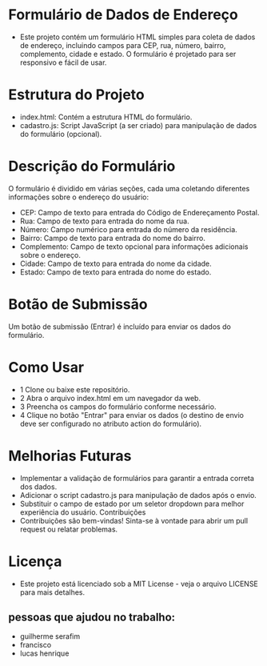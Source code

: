 # Formulário de Dados de Endereço
 
* Este projeto contém um formulário HTML simples para coleta de dados de endereço, incluindo campos para CEP, rua, número, bairro, complemento, cidade e estado. O formulário é projetado para ser responsivo e fácil de usar.
 
# Estrutura do Projeto
 
* index.html: Contém a estrutura HTML do formulário.
* cadastro.js: Script JavaScript (a ser criado) para manipulação de dados do formulário (opcional).
# Descrição do Formulário
O formulário é dividido em várias seções, cada uma coletando diferentes informações sobre o endereço do usuário:
 
* CEP: Campo de texto para entrada do Código de Endereçamento Postal.
* Rua: Campo de texto para entrada do nome da rua.
* Número: Campo numérico para entrada do número da residência.
* Bairro: Campo de texto para entrada do nome do bairro.
* Complemento: Campo de texto opcional para informações adicionais sobre o endereço.
* Cidade: Campo de texto para entrada do nome da cidade.
* Estado: Campo de texto para entrada do nome do estado.
 
# Botão de Submissão
Um botão de submissão (Entrar) é incluído para enviar os dados do formulário.
 
# Como Usar
 
 
* 1 Clone ou baixe este repositório.
* 2 Abra o arquivo index.html em um navegador da web.
* 3 Preencha os campos do formulário conforme necessário.
* 4 Clique no botão "Entrar" para enviar os dados (o destino de envio deve ser configurado no atributo action do formulário).
 
# Melhorias Futuras
 
* Implementar a validação de formulários para garantir a entrada correta dos dados.
* Adicionar o script cadastro.js para manipulação de dados após o envio.
* Substituir o campo de estado por um seletor dropdown para melhor experiência do usuário.
Contribuições
* Contribuições são bem-vindas! Sinta-se à vontade para abrir um pull request ou relatar problemas.
 
# Licença
 
* Este projeto está licenciado sob a MIT License - veja o arquivo LICENSE para mais detalhes.
 
## pessoas que ajudou no trabalho:
 
* guilherme serafim
* francisco
* lucas henrique